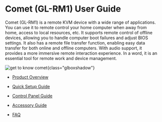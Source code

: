 # Comet (GL-RM1) User Guide

Comet (GL-RM1) is a remote KVM device with a wide range of applications. You can use it to remote control your home computer when away from home, access to local resources, etc. It supports remote control of offline devices, allowing you to handle computer boot failures and adjust BIOS settings. It also has a remote file transfer function, enabling easy data transfer for both online and offline computers. With audio support, it provides a more immersive remote interaction experience. In a word, it is an essential tool for remote work and device management.

![get to know comet](https://static.gl-inet.com/docs/kvm/user_guide/gl-rm1/rm1_main.jpg){class="glboxshadow"}

- [Product Overview](product_overview.md)

- [Quick Setup Guide](quick_setup_guide.md)

- [Control Panel Guide](control_panel_guide.md)

- [Accessory Guide](accessory_guide.md)

- [FAQ](../../faq/index.md)